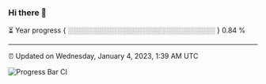 ### Hi there 👋

⏳ Year progress { ░░░░░░░░░░░░░░░░░░░░░░░░░░░░░░ } 0.84 %

---

⏰ Updated on Wednesday, January 4, 2023, 1:39 AM UTC

![Progress Bar CI](https://github.com/arthurbuhl/arthurbuhl/workflows/Progress%20Bar%20CI/badge.svg)
